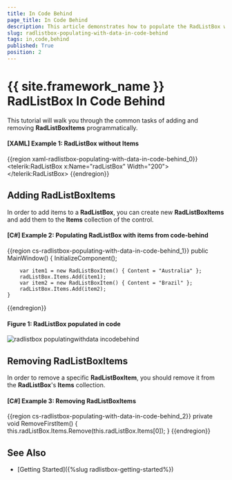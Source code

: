 ```yaml
---
title: In Code Behind
page_title: In Code Behind
description: This article demonstrates how to populate the RadListBox with items in code. 
slug: radlistbox-populating-with-data-in-code-behind
tags: in,code,behind
published: True
position: 2
---
```


# {{ site.framework_name }} RadListBox In Code Behind

This tutorial will walk you through the common tasks of adding and removing __RadListBoxItems__ programmatically.	

#### __[XAML] Example 1: RadListBox without Items__

{{region xaml-radlistbox-populating-with-data-in-code-behind_0}}
	<telerik:RadListBox x:Name="radListBox" Width="200">			
	</telerik:RadListBox>
{{endregion}}

## Adding RadListBoxItems

In order to add items to a __RadListBox__, you can create new __RadListBoxItems__ and add them to the __Items__ collection of the control.

#### __[C#] Example 2: Populating RadListBox with items from code-behind__

{{region cs-radlistbox-populating-with-data-in-code-behind_1}}
	public MainWindow()
	{
		InitializeComponent();

		var item1 = new RadListBoxItem() { Content = "Australia" };
		radListBox.Items.Add(item1);
		var item2 = new RadListBoxItem() { Content = "Brazil" };
		radListBox.Items.Add(item2);
	}
{{endregion}}

#### __Figure 1: RadListBox populated in code__
![radlistbox populatingwithdata incodebehind](images/radlistbox_populatingwithdata_incodebehind.png)

## Removing RadListBoxItems

In order to remove a specific __RadListBoxItem__, you should remove it from the __RadListBox__'s __Items__ collection.

#### __[C#] Example 3: Removing RadListBoxItems__
{{region cs-radlistbox-populating-with-data-in-code-behind_2}}
	private void RemoveFirstItem()
	{
	    this.radListBox.Items.Remove(this.radListBox.Items[0]);
	}
{{endregion}}

## See Also

* [Getting Started]({%slug radlistbox-getting-started%})